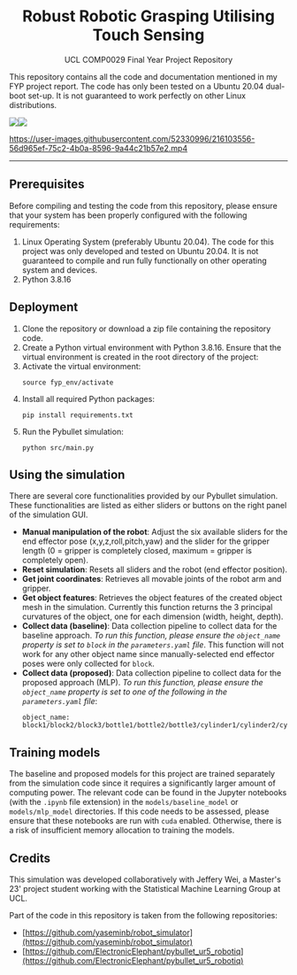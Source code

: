 <h1 align="center">Robust Robotic Grasping Utilising Touch Sensing</h1>
<p align="center">UCL COMP0029 Final Year Project Repository</p>

<p>This repository contains all the code and documentation mentioned in my FYP project report. The code has only been tested on a Ubuntu 20.04 dual-boot set-up. It is not guaranteed to work perfectly on other Linux distributions.</p>

<img src="https://img.shields.io/badge/Linux-FCC624?style=for-the-badge&logo=linux&logoColor=black"/><img src="https://img.shields.io/badge/Python-14354C?style=for-the-badge&logo=python&logoColor=white"/>

https://user-images.githubusercontent.com/52330996/216103556-56d965ef-75c2-4b0a-8596-9a44c21b57e2.mp4

<hr>

## Prerequisites
Before compiling and testing the code from this repository, please ensure that your system has been properly configured with the following requirements:
1. Linux Operating System (preferably Ubuntu 20.04). The code for this project was only developed and tested on Ubuntu 20.04. It is not guaranteed to compile and run fully functionally on other operating system and devices.
2. Python 3.8.16

## Deployment
1. Clone the repository or download a zip file containing the repository code.
2. Create a Python virtual environment with Python 3.8.16. Ensure that the virtual environment is created in the root directory of the project:
3. Activate the virtual environment:
   ```
   source fyp_env/activate
   ```
4. Install all required Python packages:
   ```
   pip install requirements.txt
   ```
5. Run the Pybullet simulation:
   ```
   python src/main.py
   ```

## Using the simulation
There are several core functionalities provided by our Pybullet simulation. These functionalities are listed as either sliders or buttons on the right panel of the simulation GUI.

- **Manual manipulation of the robot**: Adjust the six available sliders for the end effector pose (x,y,z,roll,pitch,yaw) and the slider for the gripper length (0 = gripper is completely closed, maximum = gripper is completely open).
- **Reset simulation**: Resets all sliders and the robot (end effector position).
- **Get joint coordinates**: Retrieves all movable joints of the robot arm and gripper.
- **Get object features**: Retrieves the object features of the created object mesh in the simulation. Currently this function returns the 3 principal curvatures of the object, one for each dimension (width, height, depth).
- **Collect data (baseline)**: Data collection pipeline to collect data for the baseline approach. *To run this function, please ensure the `object_name` property is set to `block` in the `parameters.yaml` file*. This function will not work for any other object name since manually-selected end effector poses were only collected for `block`.
- **Collect data (proposed)**: Data collection pipeline to collect data for the proposed approach (MLP). *To run this function, please ensure the `object_name` property is set to one of the following in the `parameters.yaml` file*:
  ```
  object_name: block1/block2/block3/bottle1/bottle2/bottle3/cylinder1/cylinder2/cylinder3
  ```

## Training models
The baseline and proposed models for this project are trained separately from the simulation code since it requires a significantly larger amount of computing power. The relevant code can be found in the Jupyter notebooks (with the `.ipynb` file extension) in the `models/baseline_model` or `models/mlp_model` directories. If this code needs to be assessed, please ensure that these notebooks are run with `cuda` enabled. Otherwise, there is a risk of insufficient memory allocation to training the models.

## Credits
This simulation was developed collaboratively with Jeffery Wei, a Master's 23' project student working with the Statistical Machine Learning Group at UCL.

Part of the code in this repository is taken from the following repositories:
- [https://github.com/yaseminb/robot_simulator](https://github.com/yaseminb/robot_simulator)
- [https://github.com/ElectronicElephant/pybullet_ur5_robotiq](https://github.com/ElectronicElephant/pybullet_ur5_robotiq)